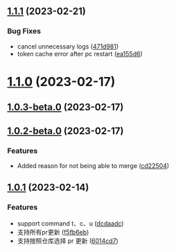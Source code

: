 ## [1.1.1](https://github.com/baiwusanyu-c/pr-checker/compare/v1.1.0...v1.1.1) (2023-02-21)


### Bug Fixes

* cancel unnecessary logs ([471d981](https://github.com/baiwusanyu-c/pr-checker/commit/471d981e28fcfdb67855587235929b8da167930c))
* token cache error after pc restart ([ea155d6](https://github.com/baiwusanyu-c/pr-checker/commit/ea155d6dee403aebede9b66cf52d365c4ff99d3b))



# [1.1.0](https://github.com/baiwusanyu-c/pr-checker/compare/v1.0.3-beta.0...v1.1.0) (2023-02-17)



## [1.0.3-beta.0](https://github.com/baiwusanyu-c/pr-checker/compare/v1.0.2-beta.0...v1.0.3-beta.0) (2023-02-17)



## [1.0.2-beta.0](https://github.com/baiwusanyu-c/pr-checker/compare/v1.0.1...v1.0.2-beta.0) (2023-02-17)


### Features

* Added reason for not being able to merge ([cd22504](https://github.com/baiwusanyu-c/pr-checker/commit/cd2250411469ac00ad19390979a63499f47084b3))



## [1.0.1](https://github.com/baiwusanyu-c/pr-checker/compare/dcdaadc619d5d3b9c1824861aafeb845001f3a03...v1.0.1) (2023-02-14)


### Features

* support command t、c、u ([dcdaadc](https://github.com/baiwusanyu-c/pr-checker/commit/dcdaadc619d5d3b9c1824861aafeb845001f3a03))
* 支持所有pr更新 ([f5fb6eb](https://github.com/baiwusanyu-c/pr-checker/commit/f5fb6ebcfdb0a522310386b735aea30ff732edbb))
* 支持按照仓库选择 pr 更新 ([6014cd7](https://github.com/baiwusanyu-c/pr-checker/commit/6014cd71fe77ea0d857805ad98f7344e945e9227))



